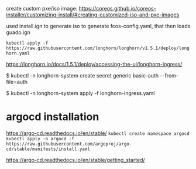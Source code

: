 create custom pxe/iso image: https://coreos.github.io/coreos-installer/customizing-install/#creating-customized-iso-and-pxe-images

used install.ign to generate iso to generate fcos-config.yaml, that then loads guado.ign


`kubectl apply -f https://raw.githubusercontent.com/longhorn/longhorn/v1.5.1/deploy/longhorn.yaml`


https://longhorn.io/docs/1.5.1/deploy/accessing-the-ui/longhorn-ingress/

$ kubectl -n longhorn-system create secret generic basic-auth --from-file=auth

$ kubectl -n longhorn-system apply -f longhorn-ingress.yaml


# argocd installation
https://argo-cd.readthedocs.io/en/stable/
`kubectl create namespace argocd`
`kubectl apply -n argocd -f https://raw.githubusercontent.com/argoproj/argo-cd/stable/manifests/install.yaml`

https://argo-cd.readthedocs.io/en/stable/getting_started/